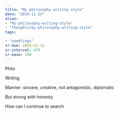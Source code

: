 ```yaml
---
title: "My philosophy writing style"
date: "2019-11-23"
alias:
- "My-philosophy-writing-style"
- "thoughts/my-philosophy-writing-style"
tags:

- "seedlings"
sr-due: 2024-11-11
sr-interval: 470
sr-ease: 250
---
```


Philo

Writing

Manner: sincere, creative, not antagonistic, diplomatic

But strong with honesty

How can I continue to search 


